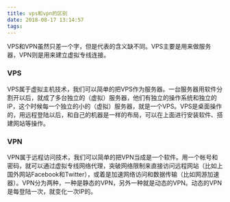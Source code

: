 ```yaml
---
title: vps和vpn的区别
date: 2018-08-17 13:14:57
tags:
---
```


VPS和VPN虽然只差一个字，但是代表的含义缺不同。VPS主要是用来做服务器，VPN则是用来建立虚拟专线连接。

### VPS

VPS属于虚拟主机技术，我们可以简单的把VPS作为服务器。一台服务器用软件分割开以后，就成了多台独立的（虚拟）服务器，他们有独立的操作系统和独立的IP，这个时候每一个独立的小的（虚拟）服务器，就是一个VPS。VPS是桌面操作的，用远程登陆以后，和自己的机器是一样的布局，可以在上面进行安装软件、搭建网站等操作。

### VPN

VPN属于远程访问技术，我们可以简单的把VPN当成是一个软件。用一个帐号和密码，就可以通过虚拟专线网络代理，突破网络限制来直接访问远程网站（比如上国外网站Facebook和Twitter），或着是加速网络访问和数据传输（比如网游加速器）。VPN分为两种，一种是静态的VPN，另外一种就是动态的VPN。动态的VPN是每登陆一次，就变化一次IP的。
